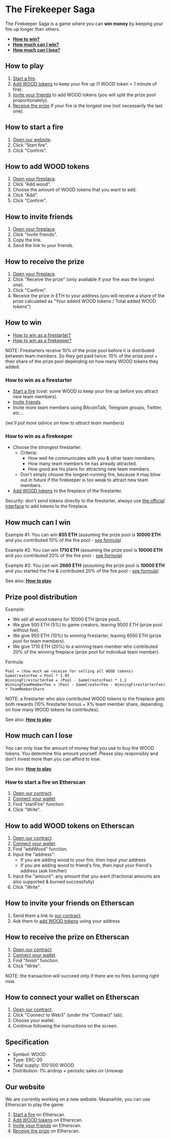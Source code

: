 # The Firekeeper Saga

The Firekeeper Saga is a game where you can **win money** by keeping your fire up longer than others.

* **[How to win?](#how-to-win)**
* **[How much can I win?](#how-much-can-i-win)**
* **[How much can I lose?](#how-much-can-i-lose)**

## How to play

1. [Start a fire](#how-to-start-a-fire).
1. [Add WOOD tokens](#how-to-add-wood-tokens) to keep your fire up (1 WOOD token = 1 minute of fire).
1. [Invite your friends](#how-to-invite-friends) to add WOOD tokens (you will split the prize pool proportionately).
1. [Receive the prize](#how-to-receive-the-prize) if your fire is the longest one (not necessarily the last one).

## How to start a fire

1. [Open our website](#our-website).
1. Click "Start fire".
1. Click "Confirm".

## How to add WOOD tokens

1. [Open your fireplace](#your-fireplace).
1. Click "Add wood".
1. Choose the amount of WOOD tokens that you want to add.
1. Click "Add".
1. Click "Confirm".

## How to invite friends

1. [Open your fireplace](#your-fireplace).
1. Click "Invite friends".
1. Copy the link.
1. Send the link to your friends.

## How to receive the prize

1. [Open your fireplace](#your-fireplace).
1. Click "Receive the prize" (only available if your fire was the longest one).
1. Click "Confirm".
1. Receive the prize in ETH to your address (you will receive a share of the prize calculated as "Your added WOOD tokens / Total added WOOD tokens")

## How to win

* [How to win as a firestarter?](#how-to-win-as-a-firestarter)
* [How to win as a firekeeper?](#how-to-win-as-a-firekeeper)

NOTE: Firestarters receive 10% of the prize pool before it is distributed between team members. So they get paid twice: 10% of the prize pool + their share of the prize pool depending on how many WOOD tokens they added.

### How to win as a firestarter

* [Start a fire](#how-to-start-a-fire) (cost: some WOOD to keep your fire up before you attract new team members).
* [Invite friends](#how-to-invite-friends).
* Invite more team members using BitcoinTalk, Telegram groups, Twitter, etc...

*(we'll put more advice on how to attract team members)*

### How to win as a firekeeper

* Choose the strongest firestarter:
  * Criteria:
    * How well he communicates with you & other team members.
    * How many team members he has already attracted.
    * How good are his plans for attracting new team members.
  * Don't simply choose the longest-running fire, because it may blow out in future if the firekeeper is too weak to attract new team members.
* [Add WOOD tokens](#how-to-add-wood-tokens) to the fireplace of the firestarter.

Security: don't send tokens directly to the firestarter, always use [the official interface](#our-website) to add tokens to the fireplace.

## How much can I win

Example #1: You can win **855 ETH** (assuming the prize pool is **10000 ETH** and you contributed 10% of the fire pool - [see formula](#prize-pool-distribution))

Example #2: You can win **1710 ETH** (assuming the prize pool is **10000 ETH** and you contributed 20% of the fire pool - [see formula](#prize-pool-distribution))

Example #3: You can win **2660 ETH** (assuming the prize pool is **10000 ETH** and you started the fire & contributed 20% of the fire pool - [see formula](#prize-pool-distribution))

See also: **[How to play](#how-to-play)**

## Prize pool distribution

Example:

* We sell all wood tokens for 10000 ETH (prize pool).
* We give 500 ETH (5%) to game creators, leaving 9500 ETH (prize pool without fee).
* We give 950 ETH (10%) to winning firestarter, leaving 8550 ETH (prize pool for team members).
* We give 1710 ETH (20%) to a winning team member who contributed 20% of the winning fireplace (prize pool for individual team member).

Formula:

```
Pool = (how much we receive for selling all WOOD tokens)
GameCreatorFee = Pool * 1.05
WinningFirestarterFee = (Pool - GameCreatorFee) * 1.1
WinningTeamMemberFee = (Pool - GameCreatorFee - WinningFirestarterFee) * TeamMemberShare
```

NOTE: a firestarter who also contributed WOOD tokens to the fireplace gets both rewards (10% firestarter bonus + X% team member share, depending on how many WOOD tokens he contributes).

See also: **[How to play](#how-to-play)**

## How much can I lose

You can only lose the amount of money that you use to buy the WOOD tokens. You determine this amount yourself. Please play responsibly and don't invest more than you can afford to lose.

See also: **[How to play](#how-to-play)**

### How to start a fire on Etherscan

1. [Open our contract](#link-to-etherscan).
1. [Connect your wallet](#how-to-connect-your-wallet-on-etherscan).
1. Find "startFire" function.
1. Click "Write". 

## How to add WOOD tokens on Etherscan

1. [Open our contract](#link-to-etherscan).
1. [Connect your wallet](#how-to-connect-your-wallet-on-etherscan).
1. Find "addWood" function.
1. Input the "address":
   * If you are adding wood to your fire, then input your address
   * If you are adding wood to friend's fire, then input your friend's address (ask him/her)
1. Input the "amount": any amount that you want (fractional amounts are also supported & burned successfully)
1. Click "Write". 

## How to invite your friends on Etherscan

1. Send them a link to [our contract](#link-to-etherscan).
1. Ask them to [add WOOD tokens](#how-to-add-wood-tokens-on-etherscan) using your address

## How to receive the prize on Etherscan

1. [Open our contract](#link-to-etherscan).
1. [Connect your wallet](#how-to-connect-your-wallet-on-etherscan).
1. Find "finish" function.
1. Click "Write".

NOTE: the transaction will succeed only if there are no fires burning right now. 

## How to connect your wallet on Etherscan

1. [Open our contract](#link-to-etherscan).
1. Click "Connect to Web3" (under the "Contract" tab).
1. Choose your wallet.
1. Continue following the instructions on the screen. 

## Specification

* Symbol: WOOD
* Type: ERC-20
* Total supply: 100'000 WOOD
* Distribution: 1% airdrop + periodic sales on Uniswap

## Our website

We are currently working on a new website. Meanwhile, you can use Etherscan to play the game:

1. [Start a fire](#how-to-start-a-fire-on-etherscan) on Etherscan.
1. [Add WOOD tokens](#how-to-add-wood-tokens-on-etherscan) on Etherscan.
1. [Invite your friends](#how-to-invite-friends-on-etherscan) on Etherscan.
1. [Receive the prize](#how-to-receive-the-prize-on-etherscan) on Etherscan.
